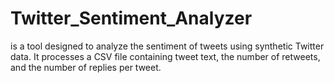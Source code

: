 # Twitter_Sentiment_Analyzer
 is a tool designed to analyze the sentiment of tweets using synthetic Twitter data. It processes a CSV file containing tweet text, the number of retweets, and the number of replies per tweet. 
